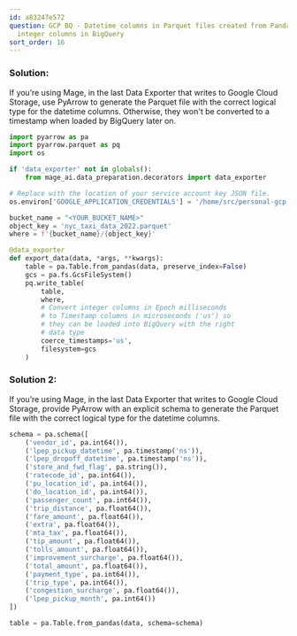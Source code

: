 ```yaml
---
id: a83247e572
question: GCP BQ - Datetime columns in Parquet files created from Pandas show up as
  integer columns in BigQuery
sort_order: 16
---
```


### Solution:

If you’re using Mage, in the last Data Exporter that writes to Google Cloud Storage, use PyArrow to generate the Parquet file with the correct logical type for the datetime columns. Otherwise, they won't be converted to a timestamp when loaded by BigQuery later on.

```python
import pyarrow as pa
import pyarrow.parquet as pq
import os

if 'data_exporter' not in globals():
    from mage_ai.data_preparation.decorators import data_exporter

# Replace with the location of your service account key JSON file.
os.environ['GOOGLE_APPLICATION_CREDENTIALS'] = '/home/src/personal-gcp.json'

bucket_name = "<YOUR_BUCKET_NAME>"
object_key = 'nyc_taxi_data_2022.parquet'
where = f'{bucket_name}/{object_key}'

@data_exporter
def export_data(data, *args, **kwargs):
    table = pa.Table.from_pandas(data, preserve_index=False)
    gcs = pa.fs.GcsFileSystem()
    pq.write_table(
        table,
        where,
        # Convert integer columns in Epoch milliseconds
        # to Timestamp columns in microseconds ('us') so
        # they can be loaded into BigQuery with the right
        # data type
        coerce_timestamps='us',
        filesystem=gcs
    )
```

### Solution 2:

If you’re using Mage, in the last Data Exporter that writes to Google Cloud Storage, provide PyArrow with an explicit schema to generate the Parquet file with the correct logical type for the datetime columns.

```python
schema = pa.schema([
    ('vendor_id', pa.int64()),
    ('lpep_pickup_datetime', pa.timestamp('ns')),
    ('lpep_dropoff_datetime', pa.timestamp('ns')),
    ('store_and_fwd_flag', pa.string()),
    ('ratecode_id', pa.int64()),
    ('pu_location_id', pa.int64()),
    ('do_location_id', pa.int64()),
    ('passenger_count', pa.int64()),
    ('trip_distance', pa.float64()),
    ('fare_amount', pa.float64()),
    ('extra', pa.float64()),
    ('mta_tax', pa.float64()),
    ('tip_amount', pa.float64()),
    ('tolls_amount', pa.float64()),
    ('improvement_surcharge', pa.float64()),
    ('total_amount', pa.float64()),
    ('payment_type', pa.int64()),
    ('trip_type', pa.int64()),
    ('congestion_surcharge', pa.float64()),
    ('lpep_pickup_month', pa.int64())
])

table = pa.Table.from_pandas(data, schema=schema)
```
